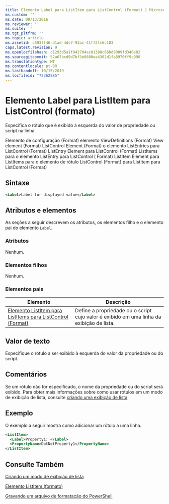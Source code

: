 ```yaml
---
title: Elemento Label para ListItem para ListControl (Format) | Microsoft Docs
ms.custom: ''
ms.date: 09/13/2016
ms.reviewer: ''
ms.suite: ''
ms.tgt_pltfrm: ''
ms.topic: article
ms.assetid: c693ff46-d1ad-4dc7-93ac-41ff2fc6c103
caps.latest.revision: 9
ms.openlocfilehash: c1293d5a1f942704ac01388c66bd9009fd340e82
ms.sourcegitcommit: 52a67bcd9d7bf3e8600ea4302d1fa8970ff9c998
ms.translationtype: MT
ms.contentlocale: pt-BR
ms.lasthandoff: 10/15/2019
ms.locfileid: "72362885"
---
```

# <a name="label-element-for-listitem-for-listcontrol-format"></a>Elemento Label para ListItem para ListControl (formato)

Especifica o rótulo que é exibido à esquerda do valor de propriedade ou script na linha.

Elemento de configuração (Format) elemento ViewDefinitions (Format) View element (Format) ListControl Element (Format) o elemento ListEntries para ListControl (Format) ListEntry Element para ListControl (Format) ListItems para o elemento ListEntry para ListControl ( Format) ListItem Element para ListItems para o elemento de rótulo ListControl (Format) para ListItem para ListControl (Format)

## <a name="syntax"></a>Sintaxe

```xml
<Label>Label for displayed value</Label>
```

## <a name="attributes-and-elements"></a>Atributos e elementos

As seções a seguir descrevem os atributos, os elementos filho e o elemento pai do elemento `Label`.

### <a name="attributes"></a>Atributos

Nenhum.

### <a name="child-elements"></a>Elementos filhos

Nenhum.

### <a name="parent-elements"></a>Elementos pais

|Elemento|Descrição|
|-------------|-----------------|
|[Elemento ListItem para ListItems para ListControl (Format)](./listitem-element-for-listitems-for-listcontrol-format.md)|Define a propriedade ou o script cujo valor é exibido em uma linha da exibição de lista.|

## <a name="text-value"></a>Valor de texto

Especifique o rótulo a ser exibido à esquerda do valor da propriedade ou do script.

## <a name="remarks"></a>Comentários

Se um rótulo não for especificado, o nome da propriedade ou do script será exibido. Para obter mais informações sobre como usar rótulos em um modo de exibição de lista, consulte [criando uma exibição de lista](./creating-a-list-view.md).

## <a name="example"></a>Exemplo

O exemplo a seguir mostra como adicionar um rótulo a uma linha.

```xml
<ListItem>
  <Label>Property1: </Label>
  <PropertyName>DotNetProperty1</PropertyName>
</ListItem>

```

## <a name="see-also"></a>Consulte Também

[Criando um modo de exibição de lista](./creating-a-list-view.md)

[Elemento ListItem (formato)](./listitem-element-for-listitems-for-listcontrol-format.md)

[Gravando um arquivo de formatação do PowerShell](./writing-a-powershell-formatting-file.md)
